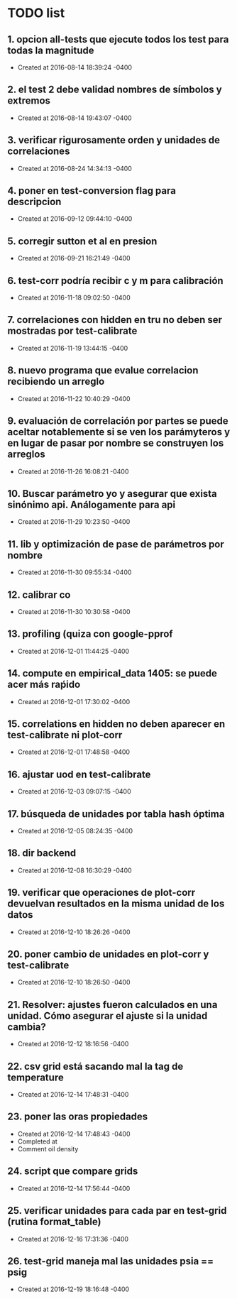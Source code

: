 # TODO list
## 1. opcion all-tests que ejecute todos los test para todas la magnitude
- Created at   2016-08-14 18:39:24 -0400

## 2. el test 2 debe validad nombres de símbolos y extremos
- Created at   2016-08-14 19:43:07 -0400

## 3. verificar rigurosamente orden y unidades de correlaciones
- Created at   2016-08-24 14:34:13 -0400

## 4. poner en test-conversion flag para descripcion
- Created at   2016-09-12 09:44:10 -0400

## 5. corregir sutton et al en presion
- Created at   2016-09-21 16:21:49 -0400

## 6. test-corr podría recibir c y m para calibración
- Created at   2016-11-18 09:02:50 -0400

## 7. correlaciones con hidden en tru no deben ser mostradas por test-calibrate
- Created at   2016-11-19 13:44:15 -0400

## 8. nuevo programa que evalue correlacion recibiendo un arreglo
- Created at   2016-11-22 10:40:29 -0400

## 9. evaluación de correlación por partes se puede aceltar notablemente si se ven los parámyteros y en lugar de pasar por nombre se construyen los arreglos
- Created at   2016-11-26 16:08:21 -0400

## 10. Buscar parámetro yo y asegurar que exista sinónimo api. Análogamente para api
- Created at   2016-11-29 10:23:50 -0400

## 11. lib y optimización de pase de parámetros por nombre
- Created at   2016-11-30 09:55:34 -0400

## 12. calibrar co
- Created at   2016-11-30 10:30:58 -0400

## 13. profiling (quiza con google-pprof
- Created at   2016-12-01 11:44:25 -0400

## 14. compute en empirical_data 1405: se puede acer más raṕido
- Created at   2016-12-01 17:30:02 -0400

## 15. correlations en hidden no deben aparecer en test-calibrate ni plot-corr
- Created at   2016-12-01 17:48:58 -0400

## 16. ajustar uod en test-calibrate
- Created at   2016-12-03 09:07:15 -0400

## 17. búsqueda de unidades por tabla hash óptima
- Created at   2016-12-05 08:24:35 -0400

## 18. dir backend
- Created at   2016-12-08 16:30:29 -0400

## 19. verificar que operaciones de plot-corr devuelvan resultados en la misma unidad de los datos
- Created at   2016-12-10 18:26:26 -0400

## 20. poner cambio de unidades en plot-corr y test-calibrate
- Created at   2016-12-10 18:26:50 -0400

## 21. Resolver: ajustes fueron calculados en una unidad. Cómo asegurar el ajuste si la unidad cambia?
- Created at   2016-12-12 18:16:56 -0400

## 22. csv grid está sacando mal la tag de temperature
- Created at   2016-12-14 17:48:31 -0400

## 23. poner las oras propiedades
- Created at   2016-12-14 17:48:43 -0400
- Completed at 
- Comment      oil density

## 24. script que compare grids
- Created at   2016-12-14 17:56:44 -0400

## 25. verificar unidades para cada par en test-grid (rutina format_table)
- Created at   2016-12-16 17:31:36 -0400

## 26. test-grid maneja mal las unidades psia == psig
- Created at   2016-12-19 18:16:48 -0400

